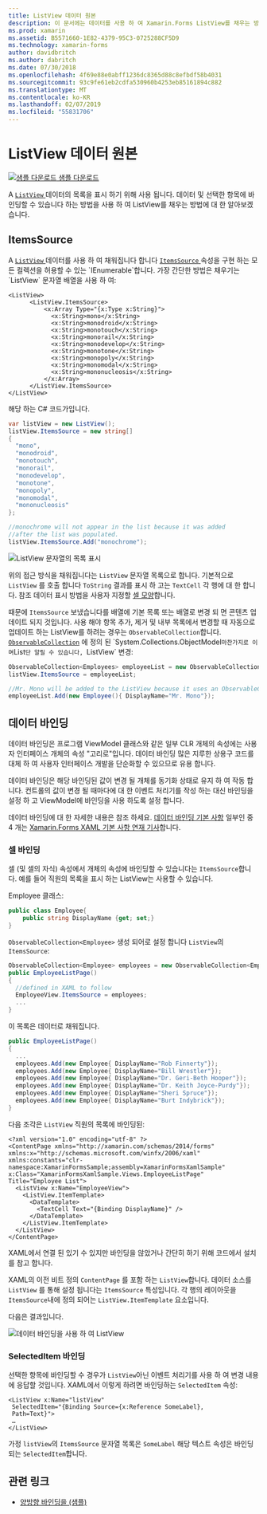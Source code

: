 ```yaml
---
title: ListView 데이터 원본
description: 이 문서에는 데이터를 사용 하 여 Xamarin.Forms ListView를 채우는 방법 및는 ListView를 사용 하 여 데이터 바인딩을 사용 하는 방법을 설명 합니다.
ms.prod: xamarin
ms.assetid: B5571660-1E82-4379-95C3-0725288CF5D9
ms.technology: xamarin-forms
author: davidbritch
ms.author: dabritch
ms.date: 07/30/2018
ms.openlocfilehash: 4f69e88e0abff1236dc8365d88c8efbdf58b4031
ms.sourcegitcommit: 93c9fe61eb2cdfa530960b4253eb85161894c882
ms.translationtype: MT
ms.contentlocale: ko-KR
ms.lasthandoff: 02/07/2019
ms.locfileid: "55831706"
---
```

# <a name="listview-data-sources"></a>ListView 데이터 원본

[![샘플 다운로드](~/media/shared/download.png) 샘플 다운로드](https://developer.xamarin.com/samples/xamarin-forms/UserInterface/ListView/SwitchEntryTwoBinding)

A [ `ListView` ](xref:Xamarin.Forms.ListView) 데이터의 목록을 표시 하기 위해 사용 됩니다. 데이터 및 선택한 항목에 바인딩할 수 있습니다 하는 방법을 사용 하 여 ListView를 채우는 방법에 대 한 알아보겠습니다.

## <a name="itemssource"></a>ItemsSource

A [ `ListView` ](xref:Xamarin.Forms.ListView) 데이터를 사용 하 여 채워집니다 합니다 [ `ItemsSource` ](xref:Xamarin.Forms.ItemsView`1.ItemsSource) 속성을 구현 하는 모든 컬렉션을 허용할 수 있는 `IEnumerable`합니다. 가장 간단한 방법은 채우기는 `ListView` 문자열 배열을 사용 하 여:

```xaml
<ListView>
      <ListView.ItemsSource>
          <x:Array Type="{x:Type x:String}">
            <x:String>mono</x:String>
            <x:String>monodroid</x:String>
            <x:String>monotouch</x:String>
            <x:String>monorail</x:String>
            <x:String>monodevelop</x:String>
            <x:String>monotone</x:String>
            <x:String>monopoly</x:String>
            <x:String>monomodal</x:String>
            <x:String>mononucleosis</x:String>
          </x:Array>
      </ListView.ItemsSource>
</ListView>
```

해당 하는 C# 코드가입니다.

```csharp
var listView = new ListView();
listView.ItemsSource = new string[]
{
  "mono",
  "monodroid",
  "monotouch",
  "monorail",
  "monodevelop",
  "monotone",
  "monopoly",
  "monomodal",
  "mononucleosis"
};

//monochrome will not appear in the list because it was added
//after the list was populated.
listView.ItemsSource.Add("monochrome");
```

![](data-and-databinding-images/itemssource-simple.png "ListView 문자열의 목록 표시")

위의 접근 방식을 채워집니다는 `ListView` 문자열 목록으로 합니다. 기본적으로 `ListView` 를 호출 합니다 `ToString` 결과를 표시 하 고는 `TextCell` 각 행에 대 한 합니다. 참조 데이터 표시 방법을 사용자 지정할 [셀 모양](~/xamarin-forms/user-interface/listview/customizing-cell-appearance.md)합니다.

때문에 `ItemsSource` 보냈습니다를 배열에 기본 목록 또는 배열로 변경 되 면 콘텐츠 업데이트 되지 것입니다. 사용 해야 항목 추가, 제거 및 내부 목록에서 변경할 때 자동으로 업데이트 하는 ListView를 하려는 경우는 `ObservableCollection`합니다. [`ObservableCollection`](xref:System.Collections.ObjectModel.ObservableCollection`1) 에 정의 된 `System.Collections.ObjectModel` 마찬가지로 이며 `List`단 알릴 수 있습니다, `ListView` 변경:

```csharp
ObservableCollection<Employees> employeeList = new ObservableCollection<Employess>();
listView.ItemsSource = employeeList;

//Mr. Mono will be added to the ListView because it uses an ObservableCollection
employeeList.Add(new Employee(){ DisplayName="Mr. Mono"});
```

<a name="Data_Binding" />

## <a name="data-binding"></a>데이터 바인딩
데이터 바인딩은 프로그램 ViewModel 클래스와 같은 일부 CLR 개체의 속성에는 사용자 인터페이스 개체의 속성 "고리로"입니다. 데이터 바인딩 많은 지루한 상용구 코드를 대체 하 여 사용자 인터페이스 개발을 단순화할 수 있으므로 유용 합니다.

데이터 바인딩은 해당 바인딩된 값이 변경 될 개체를 동기화 상태로 유지 하 여 작동 합니다. 컨트롤의 값이 변경 될 때마다에 대 한 이벤트 처리기를 작성 하는 대신 바인딩을 설정 하 고 ViewModel에 바인딩을 사용 하도록 설정 합니다.

데이터 바인딩에 대 한 자세한 내용은 참조 하세요. [데이터 바인딩 기본 사항](~/xamarin-forms/xaml/xaml-basics/data-binding-basics.md) 일부인 중 4 개는 [Xamarin.Forms XAML 기본 사항 연재 기사](~/xamarin-forms/xaml/xaml-basics/index.md)합니다.

### <a name="binding-cells"></a>셀 바인딩
셀 (및 셀의 자식) 속성에서 개체의 속성에 바인딩할 수 있습니다는 `ItemsSource`합니다. 예를 들어 직원의 목록을 표시 하는 ListView는 사용할 수 있습니다.

Employee 클래스:

```csharp
public class Employee{
    public string DisplayName {get; set;}
}
```

`ObservableCollection<Employee>` 생성 되어로 설정 합니다 `ListView`의 `ItemsSource`:

```csharp
ObservableCollection<Employee> employees = new ObservableCollection<Employee>();
public EmployeeListPage()
{
  //defined in XAML to follow
  EmployeeView.ItemsSource = employees;
  ...
}
```

이 목록은 데이터로 채워집니다.

```csharp
public EmployeeListPage()
{
  ...
  employees.Add(new Employee{ DisplayName="Rob Finnerty"});
  employees.Add(new Employee{ DisplayName="Bill Wrestler"});
  employees.Add(new Employee{ DisplayName="Dr. Geri-Beth Hooper"});
  employees.Add(new Employee{ DisplayName="Dr. Keith Joyce-Purdy"});
  employees.Add(new Employee{ DisplayName="Sheri Spruce"});
  employees.Add(new Employee{ DisplayName="Burt Indybrick"});
}
```

다음 조각은 `ListView` 직원의 목록에 바인딩된:

```xaml
<?xml version="1.0" encoding="utf-8" ?>
<ContentPage xmlns="http://xamarin.com/schemas/2014/forms"
xmlns:x="http://schemas.microsoft.com/winfx/2006/xaml"
xmlns:constants="clr-namespace:XamarinFormsSample;assembly=XamarinFormsXamlSample"
x:Class="XamarinFormsXamlSample.Views.EmployeeListPage"
Title="Employee List">
  <ListView x:Name="EmployeeView">
    <ListView.ItemTemplate>
      <DataTemplate>
        <TextCell Text="{Binding DisplayName}" />
      </DataTemplate>
    </ListView.ItemTemplate>
  </ListView>
</ContentPage>
```

XAML에서 연결 된 있기 수 있지만 바인딩을 않았거나 간단히 하기 위해 코드에서 설치를 참고 합니다.

XAML의 이전 비트 정의 `ContentPage` 를 포함 하는 `ListView`합니다. 데이터 소스를 `ListView` 를 통해 설정 됩니다는 `ItemsSource` 특성입니다. 각 행의 레이아웃을 `ItemsSource`내에 정의 되어는 `ListView.ItemTemplate` 요소입니다.

다음은 결과입니다.

![](data-and-databinding-images/bound-data.png "데이터 바인딩을 사용 하 여 ListView")

### <a name="binding-selecteditem"></a>SelectedItem 바인딩

선택한 항목에 바인딩할 수 경우가 `ListView`아닌 이벤트 처리기를 사용 하 여 변경 내용에 응답할 것입니다. XAML에서 이렇게 하려면 바인딩하는 `SelectedItem` 속성:

```xaml
<ListView x:Name="listView"
 SelectedItem="{Binding Source={x:Reference SomeLabel},
 Path=Text}">
 …
</ListView>
```

가정 `listView`의 `ItemsSource` 문자열 목록은 `SomeLabel` 해당 텍스트 속성은 바인딩되는 `SelectedItem`합니다.

## <a name="related-links"></a>관련 링크

- [양방향 바인딩을 (샘플)](https://developer.xamarin.com/samples/xamarin-forms/UserInterface/ListView/SwitchEntryTwoBinding)
